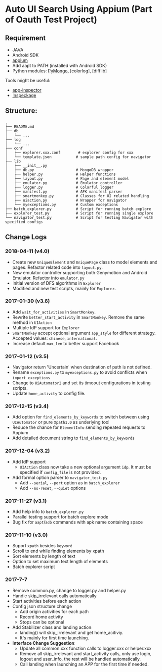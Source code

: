 # Auto UI Search Using Appium (Part of Oauth Test Project)

## Requirement

- JAVA
- Android SDK
- [appium](http://appium.io/getting-started.html)
- Add aapt to PATH (installed with Android SDK)
- Python modules: [PyMongo], [colorlog], [difflib]

[PyMongo]: https://github.com/mongodb/mongo-python-driver
[uiautomator]: https://github.com/xiaocong/uiautomator#basic-api-usages

Tools might be useful:

- [app-inspector](https://macacajs.github.io/app-inspector/)
- [Inspeckage](https://github.com/ac-pm/Inspeckage)

## Structure:

```
.
├── README.md
├── db
│   └── ...
├── log
│   └── ...
├── conf
│   ├── explorer.xxx.conf        # explorer config for xxx
│   └── template.json           # sample path config for navigator
├── lib
│   ├── __init__.py
│   ├── db.py                   # MongoDB wrapper
│   ├── helper.py               # Helper functions
│   ├── layout.py               # Page and element model
│   ├── emulator.py             # Emulator controller
│   ├── logger.py               # Colorful logger
│   ├── manifest.py             # APK manifest parser
│   ├── smartmonkey.py          # Classes for UI related handling
│   ├── uiaction.py             # Wrapper for navigator
│   └── myexceptions.py         # Custom exceptions
├── batch_explorer.py           # Script for running batch explore
├── explorer_test.py            # Script for running single explore
└── navigator_test.py           # Script for testing Navigator with specified configs
```

## Change Logs

### 2018-04-11 (v4.0)

- Create new `UniqueElement` and `UniquePage` class to model elements and pages. Refactor related code into `layout.py`.
- New emulator controller supporting both Genymotion and Android Emulator. Refactor into `emulator.py`
- Initial version of DFS algorithms in `Explorer`
- Modified and new test scripts, mainly for `Explorer`.


### 2017-01-30 (v3.6)

- Add `wait_for_activities` in `SmartMonkey`.
- Rewrite `better_start_activity` in `SmartMonkey`. Remove the same method in `UIAction`
- Multiple IdP support for `Explorer`
- `SmartMonkey` accept optional argument `app_style` for different strategy. Accepted values: `chinese`, `international`.
- Increase default `max_len` to better support Facebook


### 2017-01-12 (v3.5)

- Navigator return 'Uncertain' when destination of path is not defined.
- Rename `exceptions.py` to `myexceptions.py` to avoid conflicts when `import exceptions`
- Change to `UiAutomator2` and set its timeout configurations in testing scripts.
- Update `home_activity` to config file.

### 2017-12-15 (v3.4)

- Add option for `find_elements_by_keywords` to switch between
  using `UIAutomator` or pure `Xpath1.0` as underlying tool
- Reduce the chance for `ElementInfo` sending repeated requests to Appium
- Add detailed document string to `find_elements_by_keywords`

### 2017-12-04 (v3.2)

- Add IdP support
    - `UIAction` class now take a new optional argument `idp`.
      It must be specified if `config_file` is not provided.
- Add formal option parser to `navigator_test.py`
    - Add `--serial`, `--port` option as in `batch_explorer`
    - Add `--no-reset`, `--quiet` options

### 2017-11-27 (v3.1)

- Add help info to `batch_explorer.py`
- Parallel testing support for batch explore mode
- Bug fix for `aapt`/`adb` commands with apk name containing space

### 2017-11-10 (v3.0)

- Suport `xpath` besides `keyword`
- Scroll to end while finding elements by xpath
- Sort elements by length of text
- Option to set maximum text length of elements
- Batch explorer script

### 2017-7-7

- Remove common.py, change to logger.py and helper.py
- Handle skip_irrelevant calls automatically
- Start activities before each action
- Config json structure change
    - Add origin activities for each path
    - Record home activity
    - Stops can be optional
- Add Stabilizer class and landing action
    - landing() will skip_irrelevant and get home_acitiviy.
    - It's mainly for first time launching.
- **Interface Change Suggestion**:
    - Update all common.xxx function calls to logger.xxx or helper.xxx
    - Remove all skip_irrelevant and start_activity calls,
    only use login, logout and user_info, the rest will be
    handled automatically.
    - Call landing when launching an APP for the first time if needed.